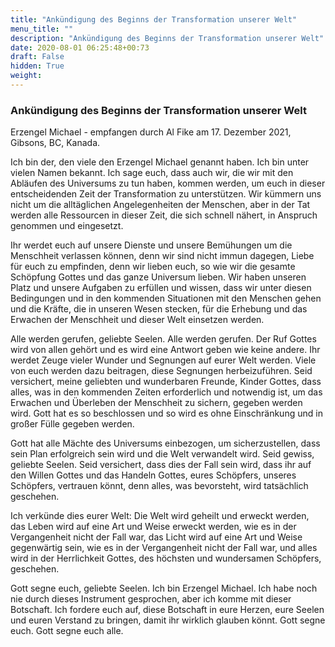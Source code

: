 ```yaml
---
title: "Ankündigung des Beginns der Transformation unserer Welt"
menu_title: ""
description: "Ankündigung des Beginns der Transformation unserer Welt"
date: 2020-08-01 06:25:48+00:73
draft: False
hidden: True
weight:
---
```

### Ankündigung des Beginns der Transformation unserer Welt

Erzengel Michael - empfangen durch Al Fike am 17. Dezember 2021, Gibsons, BC, Kanada.

Ich bin der, den viele den Erzengel Michael genannt haben. Ich bin unter vielen Namen bekannt. Ich sage euch, dass auch wir, die wir mit den Abläufen des Universums zu tun haben, kommen werden, um euch in dieser entscheidenden Zeit der Transformation zu unterstützen. Wir kümmern uns nicht um die alltäglichen Angelegenheiten der Menschen, aber in der Tat werden alle Ressourcen in dieser Zeit, die sich schnell nähert, in Anspruch genommen und eingesetzt.

Ihr werdet euch auf unsere Dienste und unsere Bemühungen um die Menschheit verlassen können, denn wir sind nicht immun dagegen, Liebe für euch zu empfinden, denn wir lieben euch, so wie wir die gesamte Schöpfung Gottes und das ganze Universum lieben. Wir haben unseren Platz und unsere Aufgaben zu erfüllen und wissen, dass wir unter diesen Bedingungen und in den kommenden Situationen mit den Menschen gehen und die Kräfte, die in unseren Wesen stecken, für die Erhebung und das Erwachen der Menschheit und dieser Welt einsetzen werden.

Alle werden gerufen, geliebte Seelen. Alle werden gerufen. Der Ruf Gottes wird von allen gehört und es wird eine Antwort geben wie keine andere. Ihr werdet Zeuge vieler Wunder und Segnungen auf eurer Welt werden. Viele von euch werden dazu beitragen, diese Segnungen herbeizuführen. Seid versichert, meine geliebten und wunderbaren Freunde, Kinder Gottes, dass alles, was in den kommenden Zeiten erforderlich und notwendig ist, um das Erwachen und Überleben der Menschheit zu sichern, gegeben werden wird. Gott hat es so beschlossen und so wird es ohne Einschränkung und in großer Fülle gegeben werden.

Gott hat alle Mächte des Universums einbezogen, um sicherzustellen, dass sein Plan erfolgreich sein wird und die Welt verwandelt wird. Seid gewiss, geliebte Seelen. Seid versichert, dass dies der Fall sein wird, dass ihr auf den Willen Gottes und das Handeln Gottes, eures Schöpfers, unseres Schöpfers, vertrauen könnt, denn alles, was bevorsteht, wird tatsächlich geschehen.

Ich verkünde dies eurer Welt: Die Welt wird geheilt und erweckt werden, das Leben wird auf eine Art und Weise erweckt werden, wie es in der Vergangenheit nicht der Fall war, das Licht wird auf eine Art und Weise gegenwärtig sein, wie es in der Vergangenheit nicht der Fall war, und alles wird in der Herrlichkeit Gottes, des höchsten und wundersamen Schöpfers, geschehen.

Gott segne euch, geliebte Seelen. Ich bin Erzengel Michael. Ich habe noch nie durch dieses Instrument gesprochen, aber ich komme mit dieser Botschaft. Ich fordere euch auf, diese Botschaft in eure Herzen, eure Seelen und euren Verstand zu bringen, damit ihr wirklich glauben könnt. Gott segne euch. Gott segne euch alle.
